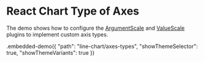 # React Chart Type of Axes

The demo shows how to configure the [ArgumentScale](../../docs/reference/argument-scale.md) and [ValueScale](../../docs/reference/value-scale.md) plugins to implement custom axis types.

.embedded-demo({ "path": "line-chart/axes-types", "showThemeSelector": true, "showThemeVariants": true })
